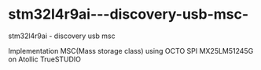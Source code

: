 # stm32l4r9ai---discovery-usb-msc-
stm32l4r9ai - discovery usb msc 

Implementation MSC(Mass storage class) using OCTO SPI MX25LM51245G on Atollic TrueSTUDIO
